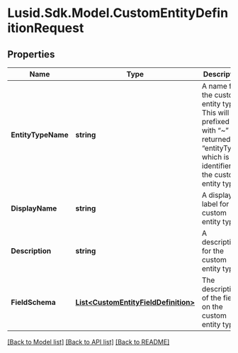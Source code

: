 # Lusid.Sdk.Model.CustomEntityDefinitionRequest

## Properties

Name | Type | Description | Notes
------------ | ------------- | ------------- | -------------
**EntityTypeName** | **string** | A name for the custom entity type. This will be prefixed with “~” and returned as “entityType”, which is the identifier for the custom entity type. | 
**DisplayName** | **string** | A display label for the custom entity type. | 
**Description** | **string** | A description for the custom entity type. | [optional] 
**FieldSchema** | [**List&lt;CustomEntityFieldDefinition&gt;**](CustomEntityFieldDefinition.md) | The description of the fields on the custom entity type. | [optional] 

[[Back to Model list]](../README.md#documentation-for-models) [[Back to API list]](../README.md#documentation-for-api-endpoints) [[Back to README]](../README.md)

